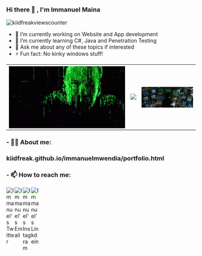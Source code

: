 ### Hi there 👋 , I'm Immanuel Maina

<img src="https://komarev.com/ghpvc/?username=kiidfreak&style=plastic&label=PROFILE+VIEWS&color=grey" alt="kiidfreakviewscounter" />

- 🔭 I’m currently working on Website and App development
- 🌱 I’m currently learning C#, Java and Penetration Testing 
- 💬 Ask me about any of these topics if interested
- ⚡ Fun fact: No kinky windows stuff!

<table style="width:100%">
<tr>
    <th><img align='right' src="https://github.com/kiidfreak/kiidfreak/blob/main/tenor.gif" height="auto" width="auto" ></th>
    <th><img src="https://github-readme-stats.vercel.app/api/top-langs/?username=tusharojha&layout=compact&hide=Ruby" height="auto" width="auto" /></th>
    <th><img align='right' src="https://github.com/kiidfreak/kiidfreak/blob/main/cybergeek.gif" height="auto" width="auto" ></th>
  </tr>
</table>

### - 🐱‍👤 About me:  

### kiidfreak.github.io/immanuelmwendia/portfolio.html

### - 📫 How to reach me:

<a href="https://twitter.com/sirkirsm" target="_blank">
  <img align="left" alt="Immanuel's Twitter" width="22px" src="https://cdn.jsdelivr.net/npm/simple-icons@v3/icons/twitter.svg" />
</a>
<a href="mailto:imaina671@gmail.com" target="_blank">
  <img align="left" alt="Immanuel's Email" width="22px" src="https://cdn.jsdelivr.net/npm/simple-icons@v3/icons/gmail.svg" />
</a>
<a href="https://www.instagram.com/kid.freak" target="_blank">
  <img align="left" alt="Immanuel's Instagram" width="22px" src="https://cdn.jsdelivr.net/npm/simple-icons@v3/icons/instagram.svg" />
</a>
<a href="https://www.linkedin.com/in/immanuel-maina-a177bb19b/" target="_blank">
  <img align="left" alt="Immanuel's Linkdein" width="22px" src="https://cdn.jsdelivr.net/npm/simple-icons@v3/icons/linkedin.svg" />
</a>

